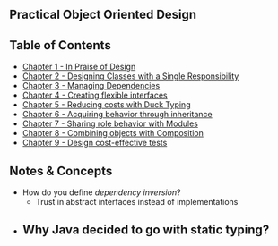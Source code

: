 ## Practical Object Oriented Design

## Table of Contents
- [Chapter 1 - In Praise of Design](chapter1.md)
- [Chapter 2 - Designing Classes with a Single Responsibility](chapter2.md)
- [Chapter 3 - Managing Dependencies](chapter3.md)
- [Chapter 4 - Creating flexible interfaces](chapter4.md)
- [Chapter 5 - Reducing costs with Duck Typing](chapter5.md)
- [Chapter 6 - Acquiring behavior through inheritance](chapter6.md)
- [Chapter 7 - Sharing role behavior with Modules](chapter7.md)
- [Chapter 8 - Combining objects with Composition](chapter8.md)
- [Chapter 9 - Design cost-effective tests](chapter9.md)

## Notes & Concepts
- How do you define _dependency inversion_?
  - Trust in abstract interfaces instead of implementations
- Why Java decided to go with static typing?
  -